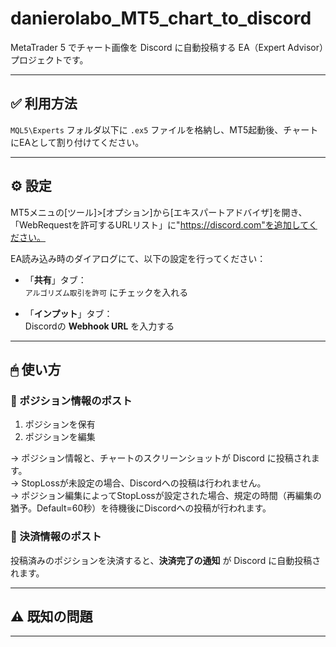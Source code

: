 # danierolabo_MT5_chart_to_discord

MetaTrader 5 でチャート画像を Discord に自動投稿する EA（Expert Advisor）プロジェクトです。

---

## ✅ 利用方法

`MQL5\Experts` フォルダ以下に `.ex5` ファイルを格納し、MT5起動後、チャートにEAとして割り付けてください。

---

## ⚙️ 設定

MT5メニュの[ツール]>[オプション]から[エキスパートアドバイザ]を開き、「WebRequestを許可するURLリスト」に"https://discord.com"を追加してください。

EA読み込み時のダイアログにて、以下の設定を行ってください：

- 「**共有**」タブ：  
  `アルゴリズム取引を許可` にチェックを入れる

- 「**インプット**」タブ：  
  Discordの **Webhook URL** を入力する

---

## 🖱 使い方

### 📌 ポジション情報のポスト

1. ポジションを保有
2. ポジションを編集

→ ポジション情報と、チャートのスクリーンショットが Discord に投稿されます。  
→ StopLossが未設定の場合、Discordへの投稿は行われません。  
→ ポジション編集によってStopLossが設定された場合、規定の時間（再編集の猶予。Default=60秒）を待機後にDiscordへの投稿が行われます。  

### 💸 決済情報のポスト

投稿済みのポジションを決済すると、**決済完了の通知** が Discord に自動投稿されます。

---

## ⚠️ 既知の問題

---

